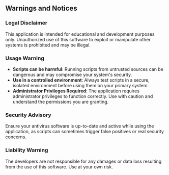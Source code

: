 ## Warnings and Notices

### Legal Disclaimer
This application is intended for educational and development purposes only. Unauthorized use of this software to exploit or manipulate other systems is prohibited and may be illegal.

### Usage Warning
- **Scripts can be harmful**: Running scripts from untrusted sources can be dangerous and may compromise your system's security.
- **Use in a controlled environment**: Always test scripts in a secure, isolated environment before using them on your primary system.
- **Administrator Privileges Required**: The application requires administrator privileges to function correctly. Use with caution and understand the permissions you are granting.

### Security Advisory
Ensure your antivirus software is up-to-date and active while using the application, as scripts can sometimes trigger false positives or real security concerns.

### Liability Warning
The developers are not responsible for any damages or data loss resulting from the use of this software. Use at your own risk.
